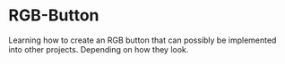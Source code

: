 # RGB-Button
Learning how to create an RGB button that can possibly be implemented into other projects. Depending on how they look.
